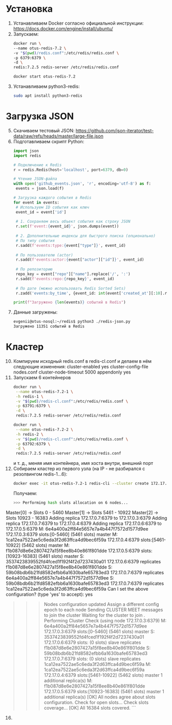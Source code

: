 # Установка
1. Устанавливаем Docker согласно официальной инструкции: https://docs.docker.com/engine/install/ubuntu/
2. Запускаем:
   ```sh
   docker run \
   --name otus-redis-7.2 \
   -v "$(pwd)/redis.conf":/etc/redis/redis.conf \
   -p 6379:6379 \
   -d \
   redis:7.2.5 redis-server /etc/redis/redis.conf
   ```
   ```sh
   docker start otus-redis-7.2
   ```
3. Устанавливаем python3-redis:
   ```sh
   sudo apt install python3-redis
   ```
# Загрузка JSON
5. Скачиваем тестовый JSON: https://github.com/json-iterator/test-data/raw/refs/heads/master/large-file.json
6. Подготавливаем скрипт Python:
   ```python
   import json
   import redis

   # Подключение к Redis
   r = redis.Redis(host='localhost', port=6379, db=0)

   # Чтение JSON-файла
   with open('github_events.json', 'r', encoding='utf-8') as f:
    events = json.load(f)

   # Загрузка каждого события в Redis
   for event in events:
    # Используем ID события как ключ
    event_id = event['id']
    
    # 1. Сохраняем весь объект события как строку JSON
    r.set(f'event:{event_id}', json.dumps(event))
    
    # 2. Дополнительные индексы для быстрого поиска (опционально)
    # По типу события
    r.sadd(f'events:type:{event["type"]}', event_id)
    
    # По пользователю (actor)
    r.sadd(f'events:actor:{event["actor"]["id"]}', event_id)
    
    # По репозиторию
    repo_key = event["repo"]["name"].replace('/', ':')
    r.sadd(f'events:repo:{repo_key}', event_id)
    
    # По дате (можно использовать Redis Sorted Sets)
    r.zadd('events:by_time', {event_id: int(event['created_at'][:10].replace('-', ''))})

   print(f"Загружено {len(events)} событий в Redis")
   ```
8. Данные загружены:
   ```sh
   evgenii@otus-nosql:~/redis$ python3 ./redis-json.py
   Загружено 11351 событий в Redis
   ```
# Кластер
10. Компируем исходный redis.conf в redis-cl.conf и делаем в нём следующие изменения:
    cluster-enabled yes
    cluster-config-file nodes.conf
    cluster-node-timeout 5000
    appendonly yes
12. Запускаем 6 контейнеров
    ```sh
    docker run \
     --name otus-redis-7.2-1 \
     -h redis-1 \
     -v "$(pwd)/redis-cl.conf":/etc/redis/redis.conf \
     -p 63791:6379 \
     -d \
     redis:7.2.5 redis-server /etc/redis/redis.conf
    ```
    ```sh
    docker run \
     --name otus-redis-7.2-2 \
     -h redis-2 \
     -v "$(pwd)/redis-cl.conf":/etc/redis/redis.conf \
     -p 63792:6379 \
     -d \
     redis:7.2.5 redis-server /etc/redis/redis.conf
    ```
    и т. д., меняя имя контейнера, имя хоста внутри, внешний порт 
14. Собираем кластер из первого узла (на IP - не разбирался с резолвингом redis-1...6):
    ```sh
    docker exec -it otus-redis-7.2-1 redis-cli --cluster create 172.17.0.3:6379 172.17.0.4:6379 172.17.0.5:6379 172.17.0.6:6379 172.17.0.7:6379  172.17.0.7:6379 --cluster-replicas 1
    ```
    Получаем:
    ```sh
    >>> Performing hash slots allocation on 6 nodes...
   Master[0] -> Slots 0 - 5460
   Master[1] -> Slots 5461 - 10922
   Master[2] -> Slots 10923 - 16383
   Adding replica 172.17.0.7:6379 to 172.17.0.3:6379
   Adding replica 172.17.0.7:6379 to 172.17.0.4:6379
   Adding replica 172.17.0.6:6379 to 172.17.0.5:6379
   M: 6e4a400a2ff84e5657e7a4b447f7572d1577d9ee 172.17.0.3:6379
      slots:[0-5460] (5461 slots) master
   M: 1ca12ea7522ae5c6eda3f2d63ffca4d9bec6f59a 172.17.0.4:6379
      slots:[5461-10922] (5462 slots) master
   M: f1b087d8e6e2807427a15f8ee8b40e861f801dde 172.17.0.5:6379
      slots:[10923-16383] (5461 slots) master
   S: 3537423839552fd4fced1f192f4f2d7237430a01 172.17.0.6:6379
      replicates f1b087d8e6e2807427a15f8ee8b40e861f801dde
   S: 59b08bdb6b21fd8582efbb6a1630bafe65783ed3 172.17.0.7:6379
      replicates 6e4a400a2ff84e5657e7a4b447f7572d1577d9ee
   S: 59b08bdb6b21fd8582efbb6a1630bafe65783ed3 172.17.0.7:6379
      replicates 1ca12ea7522ae5c6eda3f2d63ffca4d9bec6f59a
   Can I set the above configuration? (type 'yes' to accept): yes
   >>> Nodes configuration updated
   >>> Assign a different config epoch to each node
   >>> Sending CLUSTER MEET messages to join the cluster
   Waiting for the cluster to join
   .
   >>> Performing Cluster Check (using node 172.17.0.3:6379)
   M: 6e4a400a2ff84e5657e7a4b447f7572d1577d9ee 172.17.0.3:6379
      slots:[0-5460] (5461 slots) master
   S: 3537423839552fd4fced1f192f4f2d7237430a01 172.17.0.6:6379
      slots: (0 slots) slave
      replicates f1b087d8e6e2807427a15f8ee8b40e861f801dde
   S: 59b08bdb6b21fd8582efbb6a1630bafe65783ed3 172.17.0.7:6379
      slots: (0 slots) slave
      replicates 1ca12ea7522ae5c6eda3f2d63ffca4d9bec6f59a
   M: 1ca12ea7522ae5c6eda3f2d63ffca4d9bec6f59a 172.17.0.4:6379
      slots:[5461-10922] (5462 slots) master
      1 additional replica(s)
   M: f1b087d8e6e2807427a15f8ee8b40e861f801dde 172.17.0.5:6379
      slots:[10923-16383] (5461 slots) master
      1 additional replica(s)
   [OK] All nodes agree about slots configuration.
   >>> Check for open slots...
   >>> Check slots coverage...
   [OK] All 16384 slots covered.
    ```
16. 
